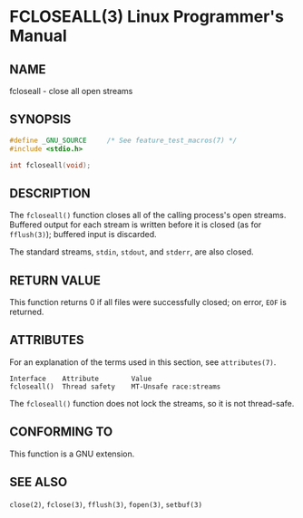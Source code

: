 # FCLOSEALL(3) Linux Programmer's Manual
## NAME
fcloseall - close all open streams

## SYNOPSIS
```c
#define _GNU_SOURCE     /* See feature_test_macros(7) */
#include <stdio.h>

int fcloseall(void);
```

## DESCRIPTION
The `fcloseall()` function closes all of the calling process's open streams. Buffered output for each stream is written before it is closed (as for `fflush(3)`); buffered input is discarded.

The standard streams, `stdin`, `stdout`, and `stderr`, are also closed.

## RETURN VALUE
This function returns 0 if all files were successfully closed; on error, `EOF` is returned.

## ATTRIBUTES
For an explanation of the terms used in this section, see `attributes(7)`.

```
Interface    Attribute        Value
fcloseall()  Thread safety    MT-Unsafe race:streams
```

The `fcloseall()` function does not lock the streams, so it is not thread-safe.

## CONFORMING TO
This function is a GNU extension.

## SEE ALSO
`close(2)`, `fclose(3)`, `fflush(3)`, `fopen(3)`, `setbuf(3)`
 